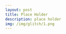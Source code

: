```yaml
---
layout: post
title: Place Holder
description: place holder
img: /img/glitch/1.png
---
```


<div class="img_row">
	<img class="col two" src="{{ site.baseurl }}/img/glitch/1.png" alt="" title="example image"/>
	<img class="col one" src="{{ site.baseurl }}/img/glitch/2.png" alt="" title="example image"/>
</div>